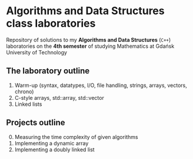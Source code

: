 # Algorithms and Data Structures class laboratories
Repository of solutions to my **Algorithms and Data Structures** (`C++`) laboratories on the **4th semester** of studying Mathematics at Gdańsk University of Technology

## The laboratory outline
1. Warm-up (syntax, datatypes, I/O, file handling, strings, arrays, vectors, chrono)
2. C-style arrays, std::array, std::vector
3. Linked lists

## Projects outline
0. Measuring the time complexity of given algorithms
1. Implementing a dynamic array
2. Implementing a doubly linked list
